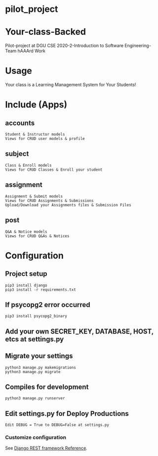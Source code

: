 # pilot_project
# Your-class-Backed
Pilot-project at DGU CSE 2020-2-Introduction to Software Engineering-Team hAAArd Work

# Usage
Your class is a Learning Management System for Your Students!

# Include (Apps)
## accounts
```
Student & Instructor models
Views for CRUD user models & profile
```

## subject
```
Class & Enroll models
Views for CRUD Classes & Enroll your student
```

## assignment
```
Assignment & Submit models
Views for CRUD Assignments & Submissions
Upload/Download your Assignments files & Submission Files
```

## post
```
Q&A & Notice models
Views for CRUD Q&As & Notices
```
# Configuration
## Project setup
```
pip3 install django
pip3 install -r requirements.txt
```

## If psycopg2 error occurred
```
pip3 install psycopg2_binary
```

## Add your own SECRET_KEY, DATABASE, HOST, etcs at settings.py

## Migrate your settings
```
python3 manage.py makemigrations
python3 manage.py migrate
```

## Compiles for development
```
python3 manage.py runserver
```

## Edit settings.py for Deploy Productions
```
Edit DEBUG = True to DEBUG=False at settings.py
```

### Customize configuration
See [Django REST framework Reference](https://www.django-rest-framework.org/).

